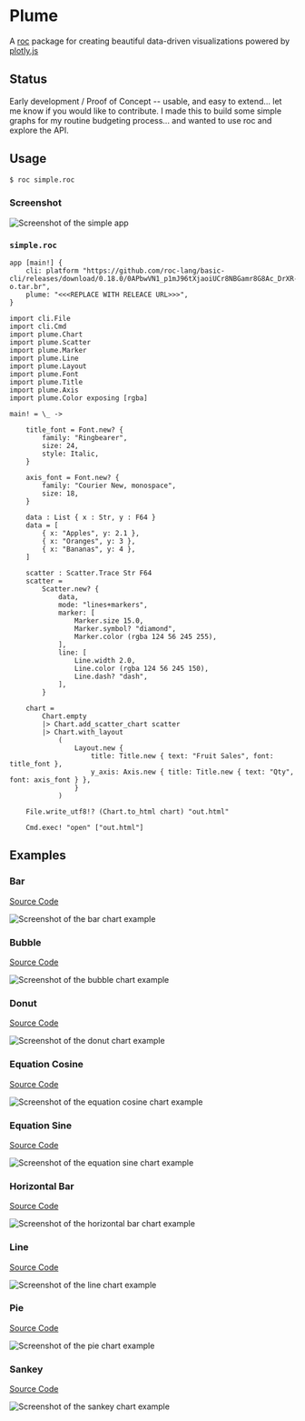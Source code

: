 # Plume

A [roc](https://www.roc-lang.org) package for creating beautiful data-driven visualizations powered by [plotly.js](https://github.com/plotly/plotly.js)

## Status

Early development / Proof of Concept -- usable, and easy to extend... let me know if you would like to contribute. I made this to build some simple graphs for my routine budgeting process... and wanted to use roc and explore the API.

## Usage

```sh
$ roc simple.roc
```

### Screenshot

![Screenshot of the simple app](examples/demo-images/simple.png)

### `simple.roc`

```roc
app [main!] {
    cli: platform "https://github.com/roc-lang/basic-cli/releases/download/0.18.0/0APbwVN1_p1mJ96tXjaoiUCr8NBGamr8G8Ac_DrXR-o.tar.br",
    plume: "<<<REPLACE WITH RELEACE URL>>>",
}

import cli.File
import cli.Cmd
import plume.Chart
import plume.Scatter
import plume.Marker
import plume.Line
import plume.Layout
import plume.Font
import plume.Title
import plume.Axis
import plume.Color exposing [rgba]

main! = \_ ->

    title_font = Font.new? {
        family: "Ringbearer",
        size: 24,
        style: Italic,
    }

    axis_font = Font.new? {
        family: "Courier New, monospace",
        size: 18,
    }

    data : List { x : Str, y : F64 }
    data = [
        { x: "Apples", y: 2.1 },
        { x: "Oranges", y: 3 },
        { x: "Bananas", y: 4 },
    ]

    scatter : Scatter.Trace Str F64
    scatter =
        Scatter.new? {
            data,
            mode: "lines+markers",
            marker: [
                Marker.size 15.0,
                Marker.symbol? "diamond",
                Marker.color (rgba 124 56 245 255),
            ],
            line: [
                Line.width 2.0,
                Line.color (rgba 124 56 245 150),
                Line.dash? "dash",
            ],
        }

    chart =
        Chart.empty
        |> Chart.add_scatter_chart scatter
        |> Chart.with_layout
            (
                Layout.new {
                    title: Title.new { text: "Fruit Sales", font: title_font },
                    y_axis: Axis.new { title: Title.new { text: "Qty", font: axis_font } },
                }
            )

    File.write_utf8!? (Chart.to_html chart) "out.html"

    Cmd.exec! "open" ["out.html"]

```

## Examples

### Bar

[Source Code](examples/bar-chart.roc)

![Screenshot of the bar chart example](examples/demo-images/bar-chart.png)

### Bubble

[Source Code](examples/bubble.roc)

![Screenshot of the bubble chart example](examples/demo-images/bubble.png)

### Donut

[Source Code](examples/donut.roc)

![Screenshot of the donut chart example](examples/demo-images/donut.png)

### Equation Cosine

[Source Code](examples/equation-cosine.roc)

![Screenshot of the equation cosine chart example](examples/demo-images/equation-cosine.png)

### Equation Sine

[Source Code](examples/equation-sine.roc)

![Screenshot of the equation sine chart example](examples/demo-images/equation-sine.png)

### Horizontal Bar

[Source Code](examples/horizontal-bar-chart.roc)

![Screenshot of the horizontal bar chart example](examples/demo-images/horizontal-bar-chart.png)

### Line

[Source Code](examples/line.roc)

![Screenshot of the line chart example](examples/demo-images/line.png)

### Pie

[Source Code](examples/pie.roc)

![Screenshot of the pie chart example](examples/demo-images/pie.png)

### Sankey

[Source Code](examples/sankey.roc)

![Screenshot of the sankey chart example](examples/demo-images/sankey.png)

